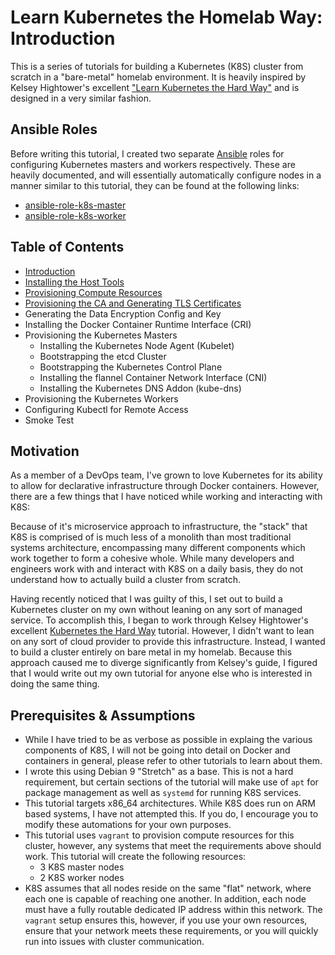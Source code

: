 # Learn Kubernetes the Homelab Way: Introduction

This is a series of tutorials for building a Kubernetes (K8S) cluster from scratch in a "bare-metal" homelab environment. It is heavily inspired by Kelsey Hightower's excellent ["Learn Kubernetes the Hard Way"](https://github.com/kelseyhightower/kubernetes-the-hard-way) and is designed in a very similar fashion.

## Ansible Roles

Before writing this tutorial, I created two separate [Ansible](https://www.ansible.com/) roles for configuring Kubernetes masters and workers respectively. These are heavily documented, and will essentially automatically configure nodes in a manner similar to this tutorial, they can be found at the following links:

* [ansible-role-k8s-master](https://github.com/adammillerio/ansible-role-k8s-master)
* [ansible-role-k8s-worker](https://github.com/adammillerio/ansible-role-k8s-worker)

## Table of Contents

* [Introduction](README.md)
* [Installing the Host Tools](docs/01-installing-the-host-tools.md)
* [Provisioning Compute Resources](docs/02-provisioning-compute-resources.md)
* [Provisioning the CA and Generating TLS Certificates](docs/03-provisioning-the-ca-and-generating-tls-certificates.md)
* Generating the Data Encryption Config and Key
* Installing the Docker Container Runtime Interface (CRI)
* Provisioning the Kubernetes Masters
	* Installing the Kubernetes Node Agent (Kubelet)
	* Bootstrapping the etcd Cluster
	* Bootstrapping the Kubernetes Control Plane
	* Installing the flannel Container Network Interface (CNI)
	* Installing the Kubernetes DNS Addon (kube-dns)
* Provisioning the Kubernetes Workers
* Configuring Kubectl for Remote Access
* Smoke Test

## Motivation

As a member of a DevOps team, I've grown to love Kubernetes for its ability to allow for declarative infrastructure through Docker containers. However, there are a few things that I have noticed while working and interacting with K8S:

Because of it's microservice approach to infrastructure, the "stack" that K8S is comprised of is much less of a monolith than most traditional systems architecture, encompassing many different components which work together to form a cohesive whole. While many developers and engineers work with and interact with K8S on a daily basis, they do not understand how to actually build a cluster from scratch.

Having recently noticed that I was guilty of this, I set out to build a Kubernetes cluster on my own without leaning on any sort of managed service. To accomplish this, I began to work through Kelsey Hightower's excellent [Kubernetes the Hard Way](https://github.com/kelseyhightower/kubernetes-the-hard-way) tutorial. However, I didn't want to lean on any sort of cloud provider to provide this infrastructure. Instead, I wanted to build a cluster entirely on bare metal in my homelab. Because this approach caused me to diverge significantly from Kelsey's guide, I figured that I would write out my own tutorial for anyone else who is interested in doing the same thing.

## Prerequisites & Assumptions

* While I have tried to be as verbose as possible in explaing the various components of K8S, I will not be going into detail on Docker and containers in general, please refer to other tutorials to learn about them.
* I wrote this using Debian 9 "Stretch" as a base. This is not a hard requirement, but certain sections of the tutorial will make use of `apt` for package management as well as `systemd` for running K8S services.
* This tutorial targets x86_64 architectures. While K8S does run on ARM based systems, I have not attempted this. If you do, I encourage you to modify these automations for your own purposes.
* This tutorial uses `vagrant` to provision compute resources for this cluster, however, any systems that meet the requirements above should work. This tutorial will create the following resources:
	* 3 K8S master nodes
	* 2 K8S worker nodes
* K8S assumes that all nodes reside on the same "flat" network, where each one is capable of reaching one another. In addition, each node must have a fully routable dedicated IP address within this network. The `vagrant` setup ensures this, however, if you use your own resources, ensure that your network meets these requirements, or you will quickly run into issues with cluster communication.
